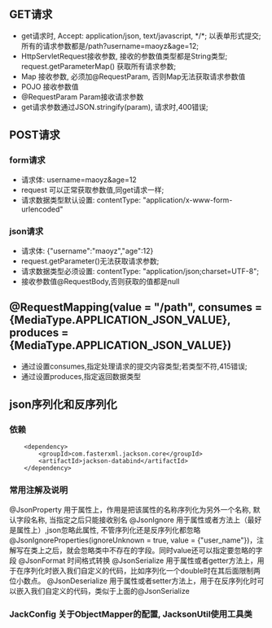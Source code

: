 ## GET请求
+ get请求时, Accept: application/json, text/javascript, \*/\*; 以表单形式提交; 所有的请求参数都是/path?username=maoyz&age=12;
+ HttpServletRequest接收参数, 接收的参数值类型都是String类型; request.getParameterMap() 获取所有请求参数;
+ Map 接收参数, 必须加@RequestParam, 否则Map无法获取请求参数值
+ POJO 接收参数值
+ @RequestParam Param接收请求参数
+ get请求参数通过JSON.stringify(param), 请求时,400错误;

## POST请求

### form请求 
+ 请求体: username=maoyz&age=12
+ request 可以正常获取参数值,同get请求一样;
+ 请求数据类型默认设置: contentType: "application/x-www-form-urlencoded"

### json请求 
+ 请求体: {"username":"maoyz","age":12}
+ request.getParameter()无法获取请求参数; 
+ 请求数据类型必须设置: contentType: "application/json;charset=UTF-8";
+ 接收参数值@RequestBody,否则获取的值都是null

##  @RequestMapping(value = "/path", consumes = {MediaType.APPLICATION_JSON_VALUE}, produces = {MediaType.APPLICATION_JSON_VALUE})
+ 通过设置consumes,指定处理请求的提交内容类型;若类型不符,415错误;
+ 通过设置produces,指定返回数据类型


## json序列化和反序列化

### 依赖

```
    <dependency>
        <groupId>com.fasterxml.jackson.core</groupId>
        <artifactId>jackson-databind</artifactId>
    </dependency>
```

### 常用注解及说明

@JsonProperty 用于属性上，作用是把该属性的名称序列化为另外一个名称, 默认字段名称, 当指定之后只能接收别名
@JsonIgnore 用于属性或者方法上（最好是属性上）,json忽略此属性, 不管序列化还是反序列化都忽略
@JsonIgnoreProperties(ignoreUnknown = true, value = {"user_name"})，注解写在类上之后，就会忽略类中不存在的字段。同时value还可以指定要忽略的字段
@JsonFormat 时间格式转换
@JsonSerialize 用于属性或者getter方法上，用于在序列化时嵌入我们自定义的代码，比如序列化一个double时在其后面限制两位小数点。
@JsonDeserialize 用于属性或者setter方法上，用于在反序列化时可以嵌入我们自定义的代码，类似于上面的@JsonSerialize

### JackConfig 关于ObjectMapper的配置, JacksonUtil使用工具类